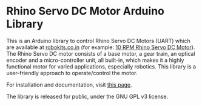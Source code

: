 # Rhino Servo DC Motor Arduino Library
This is an Arduino library to control Rhino Servo DC Motors (UART) which are available at <a href="http://www.robokits.co.in/" target="_blank">robokits.co.in</a> (for example: <a href="http://robokits.co.in/motors/high-torque-encoder-dc-servo-motor-10rpm-with-uart-i2c-ppm-drive?cPath=2_71&" target="_blank">10 RPM Rhino Servo DC Motor</a>). The Rhino Servo DC motor consists of a base motor, a gear train, an optical encoder and a micro-controller unit, all built-in, which makes it a highly functional motor for varied applications, especially robotics. This library is a user-friendly approach to operate/control the motor.

For installation and documentation, visit <a href="http://samvrit.tk/high-torque-rhino-servo-dc-motor-arduino-library/" target="_blank">this page</a>.

The library is released for public, under the GNU GPL v3 license.
